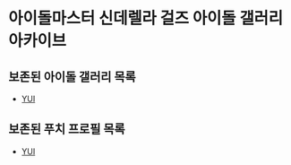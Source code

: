 # 아이돌마스터 신데렐라 걸즈 아이돌 갤러리 아카이브

## 보존된 아이돌 갤러리 목록
* [YUI](idols/YUI)

## 보존된 푸치 프로필 목록
* [YUI](etc/puchi/YUI)
